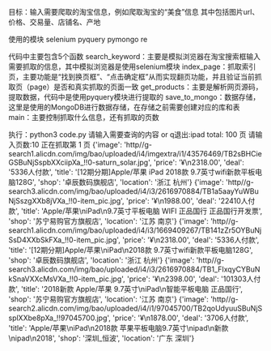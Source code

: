 目标：输入需要爬取的淘宝信息，例如爬取淘宝的“美食”信息
其中包括图片url、价格、交易量、店铺名、产地

使用的模块
selenium
pyquery
pymongo
re


代码中主要包含5个函数
search_keyword：主要是模拟浏览器在淘宝搜索框输入需要抓取的信息，其中模拟浏览器是使用selenium模块
index_page：抓取索引页，主要功能是“找到换页框”、“点击确定框”从而实现翻页功能，并且验证当前抓取页（page）是否和真实抓取的页面一致
get_products：主要是解析网页源码，提取数据，代码中是使用pyquery模块进行提取的
save_to_mongo：数据存储，这里是使用的MongoDB进行数据存储，在存储之前需要创建对应的库和表
main：主要控制抓取什么信息，还有抓取的页数


执行：python3 code.py
请输入需要查询的内容 or q退出:ipad
total: 100 页
请输入页数:10
正在抓取第 1 页
{'image': 'http//g-search1.alicdn.com/img/bao/uploaded/i4/imgextra/i1/43576469/TB2sBHCieGSBuNjSspbXXciipXa_!!0-saturn_solar.jpg', 'price': '¥\n2318.00', 'deal': '5336人付款', 'title': '[12期分期]Apple/苹果 iPad 2018款 9.7英寸wifi新款平板电脑128G', 'shop': '卓辰数码旗舰店', 'location': '浙江 杭州'}
{'image': 'http//g-search3.alicdn.com/img/bao/uploaded/i4/i3/2616970884/TB1a5aayYuWBuNjSszgXXb8jVXa_!!0-item_pic.jpg', 'price': '¥\n1988.00', 'deal': '22410人付款', 'title': 'Apple/苹果\niPad\n9.7英寸平板电脑 WIFI 正品国行 正品国行开发票', 'shop': '苏宁易购官方旗舰店', 'location': '江苏 南京'}
{'image': 'http//g-search1.alicdn.com/img/bao/uploaded/i4/i3/1669409267/TB141zZr5OYBuNjSsD4XXbSkFXa_!!0-item_pic.jpg', 'price': '¥\n2318.00', 'deal': '5336人付款', 'title': '[12期分期]Apple/苹果\niPad\n2018款 9.7英寸wifi新款平板电脑128G', 'shop': '卓辰数码旗舰店', 'location': '浙江 杭州'}
{'image': 'http//g-search3.alicdn.com/img/bao/uploaded/i4/i3/2616970884/TB1_FIxqyCYBuNkSnaVXXcMsVXa_!!0-item_pic.jpg', 'price': '¥\n2398.00', 'deal': '101303人付款', 'title': '2018新款 Apple/苹果 9.7英寸\niPad\n智能平板电脑 正品国行', 'shop': '苏宁易购官方旗舰店', 'location': '江苏 南京'}
{'image': 'http//g-search2.alicdn.com/img/bao/uploaded/i4/i1/97045700/TB2qoUdyuuSBuNjSsplXXbe8pXa_!!97045700.jpg', 'price': '¥\n1878.00', 'deal': '3706人付款', 'title': 'Apple/苹果\niPad\n2018款 苹果平板电脑9.7英寸\nipad\n新款\nipad\n2018', 'shop': '深圳_恒波', 'location': '广东 深圳'}
